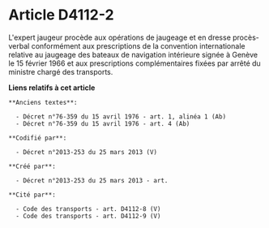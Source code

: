 # Article D4112-2

L'expert jaugeur procède aux opérations de jaugeage et en dresse procès-verbal conformément aux prescriptions de la
convention internationale relative au jaugeage des bateaux de navigation intérieure signée à Genève le 15 février 1966 et aux
prescriptions complémentaires fixées par arrêté du ministre chargé des transports.

**Liens relatifs à cet article**

	**Anciens textes**:

	  - Décret n°76-359 du 15 avril 1976 - art. 1, alinéa 1 (Ab)
	  - Décret n°76-359 du 15 avril 1976 - art. 4 (Ab)

	**Codifié par**:

	  - Décret n°2013-253 du 25 mars 2013 (V)

	**Créé par**:

	  - Décret n°2013-253 du 25 mars 2013 - art.

	**Cité par**:

	  - Code des transports - art. D4112-8 (V)
	  - Code des transports - art. D4112-9 (V)
